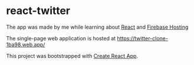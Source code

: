 # react-twitter

The app was made by me while learning about [React](https://reactjs.org/) and [Firebase Hosting](https://firebase.google.com/docs/hosting)

The single-page web application is hosted at https://twitter-clone-1ba98.web.app/  

This project was bootstrapped with [Create React App](https://github.com/facebook/create-react-app).


